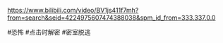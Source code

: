 https://www.bilibili.com/video/BV1js411f7mh?from=search&seid=4224975607474388038&spm_id_from=333.337.0.0

#恐怖 #点击时解密 #密室脱逃
